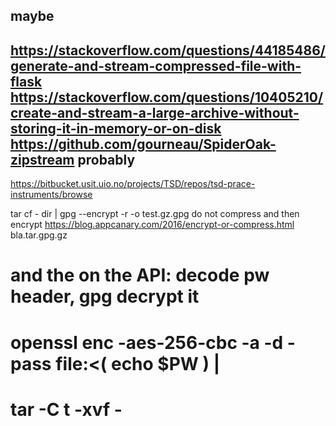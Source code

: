 maybe
-----
https://stackoverflow.com/questions/44185486/generate-and-stream-compressed-file-with-flask
https://stackoverflow.com/questions/10405210/create-and-stream-a-large-archive-without-storing-it-in-memory-or-on-disk
https://github.com/gourneau/SpiderOak-zipstream
probably
--------
https://bitbucket.usit.uio.no/projects/TSD/repos/tsd-prace-instruments/browse

tar cf - dir | gpg --encrypt -r <recipient> -o test.gz.gpg
do not compress and then encrypt
https://blog.appcanary.com/2016/encrypt-or-compress.html
bla.tar.gpg.gz

# and the on the API: decode pw header, gpg decrypt it
# openssl enc -aes-256-cbc -a -d -pass file:<( echo $PW ) |
# tar -C t -xvf -